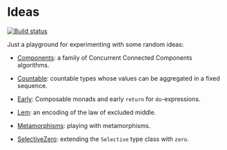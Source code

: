 # Ideas

[![Build status](https://img.shields.io/github/workflow/status/snowleopard/ideas/ci.svg)](https://github.com/snowleopard/ideas/actions)

Just a playground for experimenting with some random ideas:

* [Components](https://github.com/snowleopard/ideas/blob/main/src/Components.hs):
  a family of Concurrent Connected Components algorithms.

* [Countable](https://github.com/snowleopard/ideas/blob/main/src/Countable.hs):
  countable types whose values can be aggregated in a fixed sequence.

* [Early](https://github.com/snowleopard/ideas/blob/main/src/Early.hs):
  Composable monads and early `return` for `do`-expressions.

* [Lem](https://github.com/snowleopard/ideas/blob/main/src/Lem.hs):
  an encoding of the law of excluded middle.

* [Metamorphisms](https://github.com/snowleopard/ideas/blob/main/src/Metamorphisms.hs):
  playing with metamorphisms.

* [SelectiveZero](https://github.com/snowleopard/ideas/blob/main/src/SelectiveZero.hs):
  extending the `Selective` type class with `zero`.
